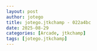 ```yaml
---
layout: post
author: jotego
title: jotego.jtkchamp - 022a4bc
date: 2025-08-29
categories: [Arcade, jtkchamp]
tags: [jotego.jtkchamp]
---
```


